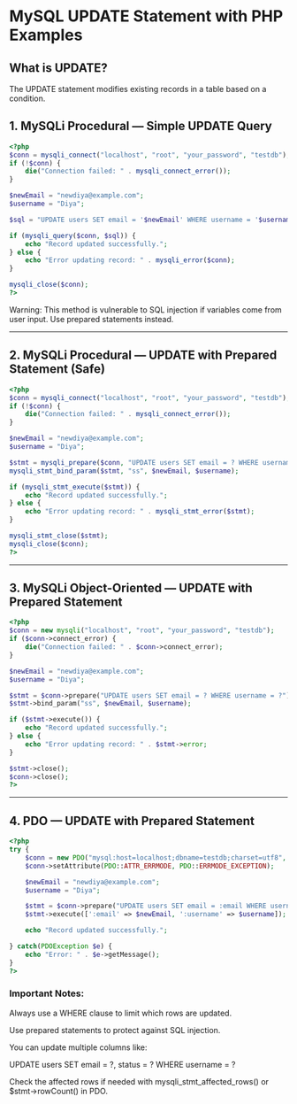 # MySQL UPDATE Statement with PHP Examples

## What is UPDATE?

The UPDATE statement modifies existing records in a table based on a condition.

## 1. MySQLi Procedural — Simple UPDATE Query

```php
<?php
$conn = mysqli_connect("localhost", "root", "your_password", "testdb");
if (!$conn) {
    die("Connection failed: " . mysqli_connect_error());
}

$newEmail = "newdiya@example.com";
$username = "Diya";

$sql = "UPDATE users SET email = '$newEmail' WHERE username = '$username'";

if (mysqli_query($conn, $sql)) {
    echo "Record updated successfully.";
} else {
    echo "Error updating record: " . mysqli_error($conn);
}

mysqli_close($conn);
?>
```

  Warning: This method is vulnerable to SQL injection if variables come from user input. Use prepared statements instead.

---

## 2. MySQLi Procedural — UPDATE with Prepared Statement (Safe)

```php
<?php
$conn = mysqli_connect("localhost", "root", "your_password", "testdb");
if (!$conn) {
    die("Connection failed: " . mysqli_connect_error());
}

$newEmail = "newdiya@example.com";
$username = "Diya";

$stmt = mysqli_prepare($conn, "UPDATE users SET email = ? WHERE username = ?");
mysqli_stmt_bind_param($stmt, "ss", $newEmail, $username);

if (mysqli_stmt_execute($stmt)) {
    echo "Record updated successfully.";
} else {
    echo "Error updating record: " . mysqli_stmt_error($stmt);
}

mysqli_stmt_close($stmt);
mysqli_close($conn);
?>
```

---

## 3. MySQLi Object-Oriented — UPDATE with Prepared Statement

```php
<?php
$conn = new mysqli("localhost", "root", "your_password", "testdb");
if ($conn->connect_error) {
    die("Connection failed: " . $conn->connect_error);
}

$newEmail = "newdiya@example.com";
$username = "Diya";

$stmt = $conn->prepare("UPDATE users SET email = ? WHERE username = ?");
$stmt->bind_param("ss", $newEmail, $username);

if ($stmt->execute()) {
    echo "Record updated successfully.";
} else {
    echo "Error updating record: " . $stmt->error;
}

$stmt->close();
$conn->close();
?>
```

---

## 4. PDO — UPDATE with Prepared Statement

```php
<?php
try {
    $conn = new PDO("mysql:host=localhost;dbname=testdb;charset=utf8", "root", "your_password");
    $conn->setAttribute(PDO::ATTR_ERRMODE, PDO::ERRMODE_EXCEPTION);

    $newEmail = "newdiya@example.com";
    $username = "Diya";

    $stmt = $conn->prepare("UPDATE users SET email = :email WHERE username = :username");
    $stmt->execute([':email' => $newEmail, ':username' => $username]);

    echo "Record updated successfully.";

} catch(PDOException $e) {
    echo "Error: " . $e->getMessage();
}
?>
```

### Important Notes:

  Always use a WHERE clause to limit which rows are updated.

  Use prepared statements to protect against SQL injection.

  You can update multiple columns like:

UPDATE users SET email = ?, status = ? WHERE username = ?

Check the affected rows if needed with mysqli_stmt_affected_rows() or $stmt->rowCount() in PDO.
